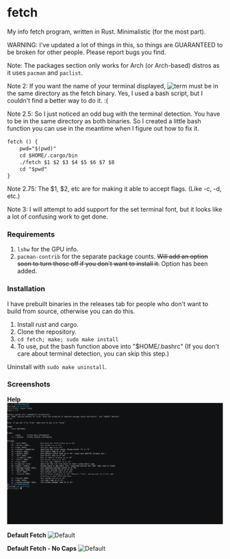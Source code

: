 # fetch
My info fetch program, written in Rust. Minimalistic (for the most part).

WARNING: I've updated a lot of things in this, so things are GUARANTEED to be broken for other people. Please report bugs you find.

Note: The packages section only works for Arch (or Arch-based) distros as it uses `pacman` and `paclist`.

Note 2: If you want the name of your terminal displayed, ![term](term) must be in the same directory as the fetch binary. Yes, I used a bash script, but I couldn't find a better way to do it. :(

Note 2.5: So I just noticed an odd bug with the terminal detection. You have to be in the same directory as both binaries. So I created a little bash function you can use in the meantime when I figure out how to fix it.

```Shell
fetch () {
	pwd="$(pwd)"
	cd $HOME/.cargo/bin
	./fetch $1 $2 $3 $4 $5 $6 $7 $8
	cd "$pwd"
}
```

Note 2.75: The $1, $2, etc are for making it able to accept flags. (Like -c, -d, etc.)

Note 3: I will attempt to add support for the set terminal font, but it looks like a lot of confusing work to get done.

### Requirements
1. `lshw` for the GPU info.
2. `pacman-contrib` for the separate package counts. ~~Will add an option soon to turn those off if you don't want to install it.~~ Option has been added.

### Installation
I have prebuilt binaries in the releases tab for people who don't want to build from source, otherwise you can do this.

1. Install rust and cargo.
2. Clone the repository.
3. `cd fetch; make; sudo make install`
4. To use, put the bash function above into "$HOME/.bashrc" (If you don't care about terminal detection, you can skip this step.)

Uninstall with `sudo make uninstall`.

### Screenshots

**Help**
![Help](Screenshots/help.png?raw=true "Help")

**Default Fetch**
![Default](Screenshots/default.png?raw=true "Default")

**Default Fetch - No Caps**
![Default](Screenshots/default-nocaps.png?raw=true "Default")
